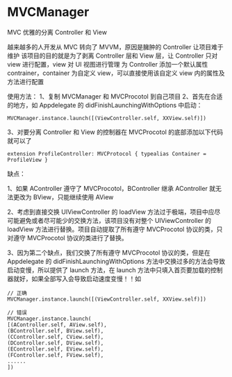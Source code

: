 # MVCManager
MVC 优雅的分离 Controller 和 View

越来越多的人开发从 MVC 转向了 MVVM，原因是臃肿的 Controller 让项目难于维护
该项目的目的就是为了剥离 Controller 层和 View 层，让 Controller 只对 view 进行配置，view 对 UI 视图进行管理
为 Controller 添加一个默认属性 contrainer，container 为自定义 view，可以直接使用该自定义 view 内的属性及方法进行配置

使用方法：
1、复制 MVCManager 和 MVCProcotol 到自己项目
2、首先在合适的地方，如 Appdelegate 的 didFinishLaunchingWithOptions 中启动：
```
MVCManager.instance.launch([(ViewController.self, XXView.self)])
```
3、对要分离 Controller 和 View 的控制器在 MVCProcotol 的底部添加以下代码就可以了
```
extension ProfileController: MVCProtocol { typealias Container = ProfileView }
```

缺点：

1、如果 AController 遵守了 MVCProcotol，BController 继承 AController 就无法更改为 BView，只能继续使用 AView

2、考虑到直接交换 UIViewController 的 loadView 方法过于极端，项目中应尽可能避免或者尽可能少的交换方法，该项目没有对整个 UIViewController 的 loadView 方法进行替换。项目自动提取了所有遵守 MVCProcotol 协议的类，只对遵守 MVCProcotol 协议的类进行了替换。

3、因为第二个缺点，我们交换了所有遵守 MVCProcotol 协议的类，但是在 Appdelegate 的 didFinishLaunchingWithOptions 方法中交换过多的方法会导致启动变慢，所以提供了 launch 方法，在 launch 方法中只填入首页要加载的控制器就好，如果全部写入会导致启动速度变慢！！如
```
// 正确
MVCManager.instance.launch([(ViewController.self, XXView.self)])
```
```
// 错误
MVCManager.instance.launch(
[(AController.self, AView.self),
(BController.self, BView.self),
(CController.self, CView.self),
(DController.self, DView.self),
(EController.self, EView.self),
(FController.self, FView.self),
......
])
```
